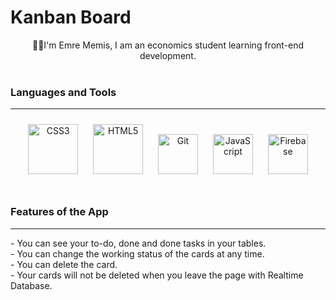 <h1>Kanban Board</h1>
 <div align="center">👨‍💻I'm Emre Memis, I am an economics student learning front-end development.</div>  
<br/>   
<h3> Languages and Tools </h3>  <hr/> 
<div align="center">  
<a href="https://www.w3schools.com/css/" target="_blank"><img style="margin: 10px" src="https://profilinator.rishav.dev/skills-assets/css3-original-wordmark.svg" alt="CSS3" height="80" /></a>  
<a href="https://en.wikipedia.org/wiki/HTML5" target="_blank"><img style="margin: 10px" src="https://profilinator.rishav.dev/skills-assets/html5-original-wordmark.svg" alt="HTML5" height="80" /></a>  
<a href="https://github.com/" target="_blank"><img style="margin: 10px" src="https://profilinator.rishav.dev/skills-assets/git-scm-icon.svg" alt="Git" height="64" /></a>  
<a href="https://www.javascript.com/" target="_blank"><img style="margin: 10px" src="https://profilinator.rishav.dev/skills-assets/javascript-original.svg" alt="JavaScript" height="64" /></a>  
<a href="https://firebase.google.com/" target="_blank"><img style="margin: 10px" src="https://profilinator.rishav.dev/skills-assets/firebase.png" alt="Firebase" height="64" /></a>  
</div>  

<br/>  
<h3> Features of the App </h3> <hr/> 
 - You can see your to-do, done and done tasks in your tables.  <br/> 
 - You can change the working status of the cards at any time.  <br/> 
 - You can delete the card.  <br/> 
 - Your cards will not be deleted when you leave the page with Realtime Database.  <br/> 
<table>

</table>
